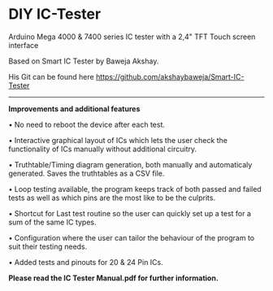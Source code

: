 # DIY IC-Tester
Arduino Mega 4000 &amp; 7400 series IC tester with a 2,4" TFT Touch screen interface

Based on Smart IC Tester by Baweja Akshay. 

His Git can be found here https://github.com/akshaybaweja/Smart-IC-Tester

------------------------------------------------------------------------------------------------
**Improvements and additional features**
      
• No need to reboot the device after each test.
      
• Interactive graphical layout of ICs which lets the user check the functionality of ICs manually without additional circuitry.
      
• Truthtable/Timing diagram generation, both manually and automaticaly generated. Saves the truthtables as a CSV file.
      
• Loop testing available, the program keeps track of both passed and failed tests as well as which pins are the most like to be the culprits.
      
• Shortcut for Last test routine so the user can quickly set up a test for a sum of the same IC types.
      
• Configuration where the user can tailor the behaviour of the program to suit their testing needs.
      
• Added tests and pinouts for 20 & 24 Pin ICs.


**Please read the IC Tester Manual.pdf for further information.**
